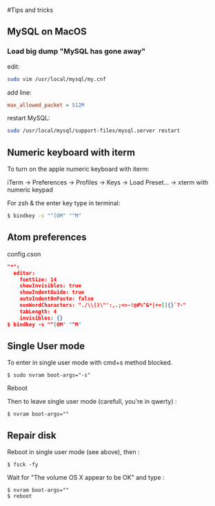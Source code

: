 #Tips and tricks

## MySQL on MacOS

### Load big dump "MySQL has gone away"

edit:
```sh
sudo vim /usr/local/mysql/my.cnf
```

add line:

```ini
max_allowed_packet = 512M
```

restart MySQL:

```sh
sudo /usr/local/mysql/support-files/mysql.server restart
```

## Numeric keyboard with iterm
To turn on the apple numeric keyboard with iterm: 

iTerm -> Preferences -> Profiles -> Keys -> Load Preset… -> xterm with numeric keypad

For zsh & the enter key type in terminal:
```sh
$ bindkey -s "^[OM" "^M"
```

## Atom preferences
config.cson

```json
"*":
  editor:
    fontSize: 14
    showInvisibles: true
    showIndentGuide: true
    autoIndentOnPaste: false
    nonWordCharacters: "./\\()\"':,.;<>~!@#%^&*|+=[]{}`?-"
    tabLength: 4
    invisibles: {}
$ bindkey -s "^[OM" "^M"
```

## Single User mode
To enter in single user mode with cmd+s method blocked. 

```
$ sudo nvram boot-args="-s"
```

Reboot 

Then to leave single user mode (carefull, you're in qwerty) :
```
$ nvram boot-args=""
```

## Repair disk
Reboot in single user mode (see above), then : 
```
$ fsck -fy
```
Wait for "The volume OS X appear to be OK" and type : 
```
$ nvram boot-args=""
$ reboot
```
